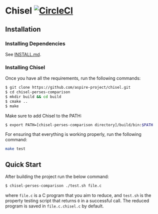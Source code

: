 # Chisel [![CircleCI](https://circleci.com/gh/aspire-project/chisel.svg?style=svg)](https://circleci.com/gh/aspire-project/chisel)

## Installation
### Installing Dependencies
See [INSTALL.md](INSTALL.md).

### Installing Chisel
Once you have all the requirements, run the following commands:
```sh
$ git clone https://github.com/aspire-project/chisel.git
$ cd chisel-perses-comparison
$ mkdir build && cd build
$ cmake ..
$ make
```
Make sure to add Chisel to the PATH:
```sh
$ export PATH=[chisel-perses-comparison directory]/build/bin:$PATH
```

For ensuring that everything is working properly, run the following command:
```sh
make test
```

## Quick Start
After building the project run the below command:
```sh
$ chisel-perses-comparison ./test.sh file.c
```
where `file.c` is a C program that you aim to reduce, and `test.sh` is
the property testing script that returns `0` in a successful call.
The reduced program is saved in `file.c.chisel.c` by default.
